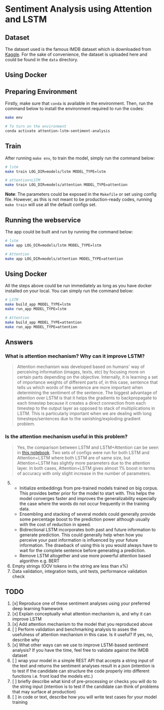 # Sentiment Analysis using Attention and LSTM

## Dataset

The dataset used is the famous IMDB dataset which is downloaded from [Kaggle](https://www.kaggle.com/lakshmi25npathi/imdb-dataset-of-50k-movie-reviews). For the sake of convenience, the dataset is uploaded here and could be found in the `data` directory.

## Using Docker




## Preparing Environment

Firstly, make sure that `conda` is available in the environment. Then, run the command below to install the environment required to run the codes:

```bash
make env

# To turn on the environment
conda activate attention-lstm-sentiment-analysis
```

## Train

After running `make env`, to train the model, simply run the command below:

```bash
# lstm
make train LOG_DIR=models/lstm MODEL_TYPE=lstm

# attention+LSTM
make train LOG_DIR=models/attention MODEL_TYPE=attention
```

**Note**: The parameters could be exposed in the `Makefile` or set using config file. However, as this is not meant to be production-ready codes, running `make train` will use all the default configs set.

## Running the webservice

The app could be built and run by running the command below:

```bash
# lstm
make app LOG_DIR=models/lstm MODEL_TYPE=lstm

# Attention
make app LOG_DIR=models/attention MODEL_TYPE=attention
```

## Using Docker

All the steps above could be run immediately as long as you have docker installed on your local. You can simply run the command below:

```bash
# LSTM
make build_app MODEL_TYPE=lstm
make run_app MODEL_TYPE=lstm

# Attention
make build_app MODEL_TYPE=attention
make run_app MODEL_TYPE=attention
```

## Answers

### What is attention mechanism? Why can it improve LSTM?

> Attention mechanism was developed based on humans' way of perceiving information (images, texts, etc) by focusing more on certain parts depending on the objective. Internally, it is learning a set of importance weights of different parts of, in this case, sentence that tells us which words of the sentence are more important when determining the sentiment of the sentence. The biggest advantage of attention over LSTM is that it helps the gradients to backpropagate to each timestep because it creates a direct connection from each timestep to the output layer as opposed to stack of multiplications in LSTM. This is particularly important when we are dealing with long timesteps/sentences due to the vanishing/exploding gradient problem.

### Is the attention mechanism useful in this problem?

> Yes, the comparison between LSTM and LSTM+Attention can be seen in [this notebook](https://github.com/hardianlawi/attention-lstm-sentiment-analysis/blob/master/notebooks/Benchmarking.ipynb). Two sets of configs were run for both LSTM and Attention+LSTM where both LSTM are of same size, but Attention+LSTM has slightly more parameters due to the attention layer. In both cases, Attention+LSTM gives almost 1% boost in terms of accuracy with only slight increase in the number of parameters.

5. - Initialize embeddings from pre-trained models trained on big corpus. This provides better prior for the model to start with. This helps the model converges faster and improves the generalizability especially the case where the words do not occur frequently in the training data.
    - Ensembling and stacking of several models could generally provide some percentage boost to the prediction power although usually with the cost of reduction in speed.
    - Bidirectional LSTM incorporates both past and future information to generate prediction. This could generally help when how you perceive your past information is influenced by your future information. The drawback of using this is you would always have to wait for the complete sentence before generating a prediction.
    - Remove LSTM altogether and use more powerful attention based algorithm e.g. BERT
7. Empty strings (OOV tokens in the string are less than x%)
8. Data validation, integration tests, unit tests, performance validation check

## TODO

1. [x] Reproduce one of these sentiment analyses using your preferred deep learning framework
2. [x] Explain conceptually what attention mechanism is, and why it can improve LSTM
3. [x] Add attention mechanism to the model that you reproduced above
4. [ ] Perform validation and benchmarking analysis to asses the usefulness of attention mechanism in this case. Is it useful? If yes, no, describe why
5. [x] What other ways can we use to improve LSTM-based sentiment analysis? If you have the time, feel free to validate against the IMDB dataset
6. [ ] wrap your model in a simple REST API that accepts a string input of the text and returns the sentiment analyses result in a json (intention is to test if the candidate can structure the code properly into different functions i.e. front load the models etc.)
7. [ ] briefly describe what kind of pre-processing or checks you will do to the string input (intention is to test if the candidate can think of problems that may surface at production)
8. [ ] in code or text, describe how you will write test cases for your model training
